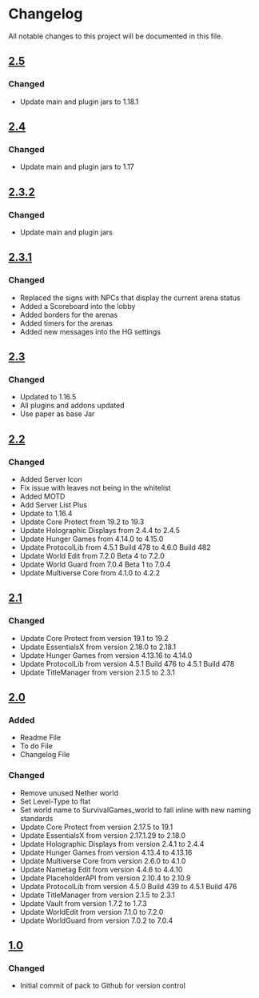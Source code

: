 # Changelog
All notable changes to this project will be documented in this file.

## [2.5]

### Changed
- Update main and plugin jars to 1.18.1

## [2.4]

### Changed
- Update main and plugin jars to 1.17

## [2.3.2]

### Changed
- Update main and plugin jars

## [2.3.1]

### Changed
- Replaced the signs with NPCs that display the current arena status
- Added a Scoreboard into the lobby
- Added borders for the arenas
- Added timers for the arenas
- Added new messages into the HG settings 


## [2.3]

### Changed
- Updated to 1.16.5
- All plugins and addons updated
- Use paper as base Jar

## [2.2]

### Changed
- Added Server Icon
- Fix issue with leaves not being in the whitelist
- Added MOTD
- Add Server List Plus
- Update to 1.16.4
- Update Core Protect from 19.2 to 19.3
- Update Holographic Displays from 2.4.4 to 2.4.5
- Update Hunger Games from 4.14.0 to 4.15.0
- Update ProtocolLib from 4.5.1 Build 478 to 4.6.0 Build 482
- Update World Edit from 7.2.0 Beta 4 to 7.2.0
- Update World Guard from 7.0.4 Beta 1 to 7.0.4
- Update Multiverse Core from 4.1.0 to 4.2.2

## [2.1]

### Changed
- Update Core Protect from version 19.1 to 19.2
- Update EssentialsX from version 2.18.0 to 2.18.1
- Update Hunger Games from version 4.13.16 to 4.14.0
- Update ProtocolLib from version 4.5.1 Build 476 to 4.5.1 Build 478
- Update TitleManager from version 2.1.5 to 2.3.1

## [2.0]

### Added
- Readme File
- To do File
- Changelog File

### Changed
- Remove unused Nether world
- Set Level-Type to flat
- Set world name to SurvivalGames_world to fall inline with new naming standards
- Update Core Protect from version 2.17.5 to 19.1
- Update EssentialsX from version 2.17.1.29 to 2.18.0
- Update Holographic Displays from version 2.4.1 to 2.4.4
- Update Hunger Games from version 4.13.4 to 4.13.16
- Update Multiverse Core from version 2.6.0 to 4.1.0
- Update Nametag Edit from version 4.4.6 to 4.4.10
- Update PlaceholderAPI from version 2.10.4 to 2.10.9
- Update ProtocolLib from version 4.5.0 Build 439 to 4.5.1 Build 476
- Update TitleManager from version 2.1.5 to 2.3.1
- Update Vault from version 1.7.2 to 1.7.3
- Update WorldEdit from version 7.1.0 to 7.2.0
- Update WorldGuard from version 7.0.2 to 7.0.4

## [1.0]

### Changed
- Initial commit of pack to Github for version control

[2.5]: https://github.com/apexhosting/HungerGames/releases/tag/2.5
[2.4]: https://github.com/apexhosting/HungerGames/releases/tag/2.4
[2.3.2]: https://github.com/apexhosting/HungerGames/releases/tag/2.3.2
[2.3.1]: https://github.com/apexhosting/HungerGames/releases/tag/2.3.1
[2.3]: https://github.com/apexhosting/HungerGames/releases/tag/2.3
[2.2]: https://github.com/apexhosting/HungerGames/releases/tag/2.2
[2.1]: https://github.com/apexhosting/HungerGames/releases/tag/2.1
[2.0]: https://github.com/apexhosting/HungerGames/releases/tag/2.0
[1.0]: https://github.com/apexhosting/HungerGames/releases/tag/1.0